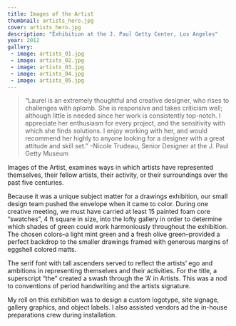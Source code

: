 ```yaml
---
title: Images of the Artist
thumbnail: artists_hero.jpg
cover: artists_hero.jpg
description: "Exhibition at the J. Paul Getty Center, Los Angeles"
year: 2012
gallery:
 - image: artists_01.jpg
 - image: artists_02.jpg
 - image: artists_03.jpg
 - image: artists_04.jpg
 - image: artists_05.jpg
---
```


> “Laurel is an extremely thoughtful and creative designer, who rises to challenges with aplomb. She is responsive and takes criticism well; although little is needed since her work is consistently top-notch. I appreciate her enthusiasm for every project, and the sensitivity with which she finds solutions. I enjoy working with her, and would recommend her highly to anyone looking for a designer with a great attitude and skill set.” –Nicole Trudeau, Senior Designer at the J. Paul Getty Museum

Images of the Artist, examines ways in which artists have represented themselves, their fellow artists, their activity, or their surroundings over the past five centuries. 

Because it was a unique subject matter for a drawings exhibition, our small design team pushed the envelope when it came to color. During one creative meeting, we must have carried at least 15 painted foam core “swatches”, 4 ft square in size, into the lofty gallery in order to determine which shades of green could work harmoniously throughout the exhibition. The chosen colors–a light mint green and a fresh olive green–provided a perfect backdrop to the smaller drawings framed with generous margins of eggshell colored matts. 

The serif font with tall ascenders served to reflect the artists’ ego and ambitions in representing themselves and their activities. For the title, a superscript “the” created a swash through the ‘A’ in Artists. This was a nod to conventions of period handwriting and the artists signature.  

My roll on this exhibition was to design a custom logotype, site signage, gallery graphics, and object labels. I also assisted vendors ad the in-house preparations crew during installation. 